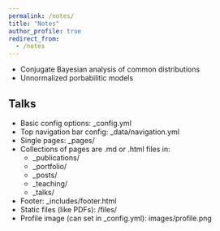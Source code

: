 ```yaml
---
permalink: /notes/
title: "Notes"
author_profile: true
redirect_from: 
  - /notes
---
```


* Conjugate Bayesian analysis of common distributions
* Unnormalized porbabilitic models

## Talks

* Basic config options: _config.yml
* Top navigation bar config: _data/navigation.yml
* Single pages: _pages/
* Collections of pages are .md or .html files in:
  * _publications/
  * _portfolio/
  * _posts/
  * _teaching/
  * _talks/
* Footer: _includes/footer.html
* Static files (like PDFs): /files/
* Profile image (can set in _config.yml): images/profile.png

